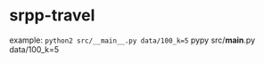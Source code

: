 srpp-travel
===========

example:
`python2 src/__main__.py data/100_k=5`
pypy src/__main__.py data/100_k=5
